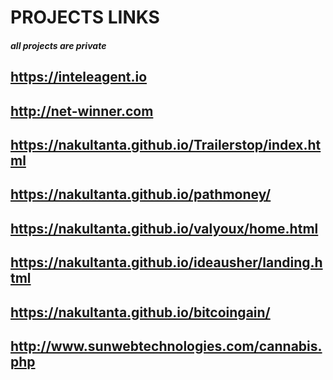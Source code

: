 # PROJECTS LINKS
##### all projects are private

## https://inteleagent.io
## http://net-winner.com
## https://nakultanta.github.io/Trailerstop/index.html
## https://nakultanta.github.io/pathmoney/
## https://nakultanta.github.io/valyoux/home.html
## https://nakultanta.github.io/ideausher/landing.html
## https://nakultanta.github.io/bitcoingain/
## http://www.sunwebtechnologies.com/cannabis.php
